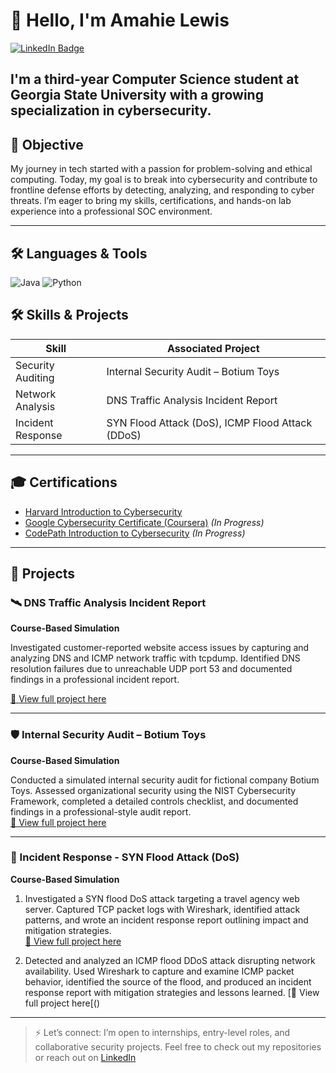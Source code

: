 # 👋 Hello, I'm Amahie Lewis
<a href="https://www.linkedin.com/in/amahie-lewis-2a1288292/">
  <img src="https://img.shields.io/badge/-LinkedIn-0072b1?style=for-the-badge&logo=linkedin&logoColor=white" alt="LinkedIn Badge"/>
</a>

I'm a third-year Computer Science student at Georgia State University with a growing specialization in cybersecurity.
---

## 🎯 Objective

My journey in tech started with a passion for problem-solving and ethical computing. Today, my goal is to break into cybersecurity and contribute to frontline defense efforts by detecting, analyzing, and responding to cyber threats. I’m eager to bring my skills, certifications, and hands-on lab experience into a professional SOC environment.

---

## 🛠️ Languages & Tools

![Java](https://img.shields.io/badge/Java-007396?style=for-the-badge&logo=java&logoColor=white)
![Python](https://img.shields.io/badge/Python-3776AB?style=for-the-badge&logo=python&logoColor=white)


## 🛠️ Skills & Projects

| Skill | Associated Project |
|-------|--------------------|
| Security Auditing | Internal Security Audit – Botium Toys
| Network Analysis | DNS Traffic Analysis Incident Report 
| Incident Response | SYN Flood Attack (DoS), ICMP Flood Attack (DDoS)

---

## 🎓 Certifications
- [Harvard Introduction to Cybersecurity](https://www.harvardonline.harvard.edu/course/cs50s-introduction-cybersecurity)
- [Google Cybersecurity Certificate (Coursera)](https://grow.google/certificates/cybersecurity/) *(In Progress)*
- [CodePath Introduction to Cybersecurity](https://www.codepath.org/courses/cybersecurity) *(In Progress)*

---

## 📂 Projects

### 🛰️ DNS Traffic Analysis Incident Report
**Course-Based Simulation**

Investigated customer-reported website access issues by capturing and analyzing DNS and ICMP network traffic with tcpdump. Identified DNS resolution failures due to unreachable UDP port 53 and documented findings in a professional incident report.

[📄 View full project here](https://github.com/Amahie24/Amahie24/blob/main/projects/DNS-incident-report/README.md)


---

### 🛡️ Internal Security Audit – Botium Toys  
**Course-Based Simulation**  

Conducted a simulated internal security audit for fictional company Botium Toys. Assessed organizational security using the NIST Cybersecurity Framework, completed a detailed controls checklist, and documented findings in a professional-style audit report.  
[📄 View full project here](https://github.com/Amahie24/Amahie24/blob/main/projects/internal-security-audit/README.md)

---

### 🚨 Incident Response - SYN Flood Attack (DoS)
**Course-Based Simulation**

1. Investigated a SYN flood DoS attack targeting a travel agency web server. Captured TCP packet logs with Wireshark, identified attack patterns, and wrote an incident response report outlining impact and mitigation strategies.  
[📄 View full project here](https://github.com/Amahie24/Amahie24/blob/main/projects/Incident-response-syn-flood/README.md)

2. Detected and analyzed an ICMP flood DDoS attack disrupting network availability. Used Wireshark to capture and examine ICMP packet behavior, identified the source of the flood, and produced an incident response report with mitigation strategies and lessons learned.
[📄 View full project here[()


---


> ⚡ Let’s connect: I’m open to internships, entry-level roles, and collaborative security projects. Feel free to check out my repositories or reach out on [LinkedIn](https://www.linkedin.com/in/amahie-lewis-2a1288292/)
